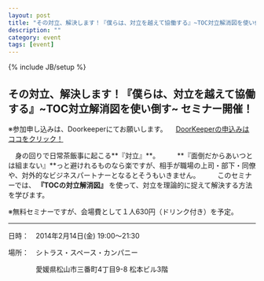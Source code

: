 ```yaml
---
layout: post
title: "その対立、解決します！『僕らは、対立を越えて協働する』~TOC対立解消図を使い倒す~ セミナー開催！"
description: ""
category: event
tags: [event]
---
```

{% include JB/setup %}

## その対立、解決します！『僕らは、対立を越えて協働する』~TOC対立解消図を使い倒す~ セミナー開催！

※参加申し込みは、Doorkeeperにてお願いします。
　[DoorKeeperの申込みはココをクリック！](http://agile459.doorkeeper.jp/events/8739)

　身の回りで日常茶飯事に起こる**『対立』**。
　
　**『面倒だからあいつとは組まない』**っと避けれるものなら楽ですが、相手が職場の上司・部下・同僚や、対外的なビジネスパートナーとなるとそうもいきません。
　
　このセミナーでは、 **『TOCの対立解消図』** を使って、対立を理論的に捉えて解決する方法を学びます。

※無料セミナーですが、会場費として１人630円（ドリンク付き）を予定。

-------
日時：　2014年2月14日(金) 19:00～21:30

場所：　シトラス・スペース・カンパニー

　　　　愛媛県松山市三番町4丁目9-8 松本ビル3階

